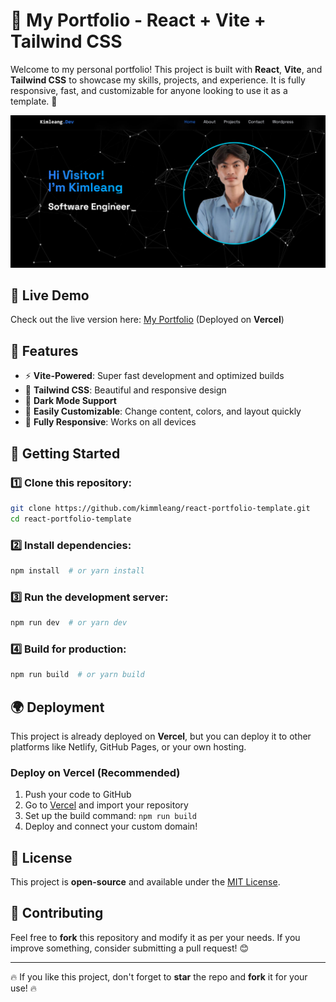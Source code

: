 # 🌟 My Portfolio - React + Vite + Tailwind CSS

Welcome to my personal portfolio! This project is built with **React**, **Vite**, and **Tailwind CSS** to showcase my skills, projects, and experience. It is fully responsive, fast, and customizable for anyone looking to use it as a template. 🚀

![Portfolio Preview](public/demo-homepage.jpg)

## 🔗 Live Demo
Check out the live version here: [My Portfolio](https://www.kimleang.site) (Deployed on **Vercel**)

## 📂 Features
- ⚡ **Vite-Powered**: Super fast development and optimized builds
- 🎨 **Tailwind CSS**: Beautiful and responsive design
- 🌙 **Dark Mode Support**
- 🔧 **Easily Customizable**: Change content, colors, and layout quickly
- 📱 **Fully Responsive**: Works on all devices

## 🚀 Getting Started
### 1️⃣ Clone this repository:
```bash
git clone https://github.com/kimmleang/react-portfolio-template.git
cd react-portfolio-template
```

### 2️⃣ Install dependencies:
```bash
npm install  # or yarn install
```

### 3️⃣ Run the development server:
```bash
npm run dev  # or yarn dev
```

### 4️⃣ Build for production:
```bash
npm run build  # or yarn build
```

## 🌍 Deployment
This project is already deployed on **Vercel**, but you can deploy it to other platforms like Netlify, GitHub Pages, or your own hosting.

### Deploy on Vercel (Recommended)
1. Push your code to GitHub
2. Go to [Vercel](https://vercel.com/) and import your repository
3. Set up the build command: `npm run build`
4. Deploy and connect your custom domain!

## 📜 License
This project is **open-source** and available under the [MIT License](LICENSE).

## 🤝 Contributing
Feel free to **fork** this repository and modify it as per your needs. If you improve something, consider submitting a pull request! 😊


---
🔥 If you like this project, don't forget to **star** the repo and **fork** it for your use! 🔥
